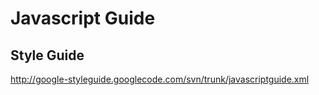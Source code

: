 # Javascript Guide

## Style Guide
http://google-styleguide.googlecode.com/svn/trunk/javascriptguide.xml
